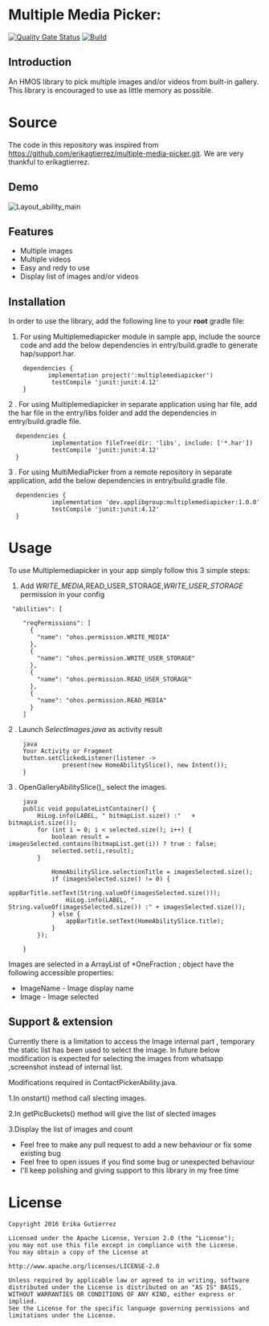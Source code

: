 # Multiple Media Picker:

[![Quality Gate Status](https://sonarcloud.io/api/project_badges/measure?project=applibgroup_multiple-media-picker&metric=alert_status)](https://sonarcloud.io/dashboard?id=applibgroup_multiple-media-picker)
[![Build](https://github.com/applibgroup/multiple-media-picker/actions/workflows/main.yml/badge.svg)](https://github.com/applibgroup/multiple-media-picker/actions/workflows/main.yml)
## Introduction

An HMOS library to pick multiple images and/or videos from built-in gallery. This library is encouraged to use as little memory as possible. 

# Source

The code in this repository was inspired from  https://github.com/erikagtierrez/multiple-media-picker.git. We are very thankful to erikagtierrez.

## Demo

![Layout_ability_main](Images/mediapicker.PNG)
&nbsp;&nbsp;&nbsp;&nbsp;&nbsp;&nbsp;&nbsp;&nbsp;&nbsp;&nbsp;&nbsp;&nbsp;&nbsp;&nbsp;&nbsp;&nbsp;


## Features

* Multiple images
* Multiple videos
* Easy and redy to use
* Display list of images and/or videos

## Installation

In order to use the library, add the following line to your **root** gradle file:

1. For using Multiplemediapicker module in sample app, include the source code and add the below dependencies in entry/build.gradle to generate hap/support.har.
```
	dependencies {
           implementation project(':multiplemediapicker')
            testCompile 'junit:junit:4.12'
	}
```

2 .  For using Multiplemediapicker in separate application using har file, add the har file in the entry/libs folder and add the dependencies in entry/build.gradle file.
  ```
  	dependencies {
              implementation fileTree(dir: 'libs', include: ['*.har'])
              testCompile 'junit:junit:4.12'
  	}
  
  ```

3 .  For using MultiMediaPicker from a remote repository in separate application, add the below dependencies in entry/build.gradle file.

  ```
  	dependencies {
              implementation 'dev.applibgroup:multiplemediapicker:1.0.0'
              testCompile 'junit:junit:4.12'
  	}
  ```


# Usage

To use Multiplemediapicker in your app simply follow this 3 simple steps:

1. Add _WRITE_MEDIA_,READ_USER_STORAGE,_WRITE_USER_STORAGE_ permission in your config

```
 "abilities": [

    "reqPermissions": [
      {
        "name": "ohos.permission.WRITE_MEDIA"
      },
      {
        "name": "ohos.permission.WRITE_USER_STORAGE"
      },
      {
        "name": "ohos.permission.READ_USER_STORAGE"
      },
      {
        "name": "ohos.permission.READ_MEDIA"
      }
    ]
```
2 . Launch _SelectImages.java_ as activity result

```
    java
    Your Activity or Fragment
    button.setClickedListener(listener ->
               present(new HomeAbilitySlice(), new Intent());
    }
```

3 . OpenGalleryAbilitySlice()_   select the images.

```
    java
    public void populateListContainer() {
        HiLog.info(LABEL, " bitmapList.size() :"   + bitmapList.size());
        for (int i = 0; i < selected.size(); i++) {
            boolean result = imagesSelected.contains(bitmapList.get(i)) ? true : false;
            selected.set(i,result);
        }
          
            HomeAbilitySlice.selectionTitle = imagesSelected.size();
            if (imagesSelected.size() != 0) {
                appBarTitle.setText(String.valueOf(imagesSelected.size()));
                HiLog.info(LABEL, " String.valueOf(imagesSelected.size()) :" + imagesSelected.size());
            } else {
                appBarTitle.setText(HomeAbilitySlice.title);
            }
        });

    }
```

Images are selected in a ArrayList of *OneFraction ; object have the following accessible properties:
 * ImageName - Image display name
 * Image - Image selected 

## Support & extension

Currently there is a limitation to access the Image internal part , temporary the static list has been used to select the image.
In future below modification is expected for selecting the images from whatsapp ,screenshot instead of internal list.

Modifications required in ContactPickerAbility.java. 

1.In onstart() method call slecting images.

2.In getPicBuckets() method will give the  list of slected images 

3.Display the list of images and count

- Feel free to make any pull request to add a new behaviour or fix some existing bug
- Feel free to open issues if you find some bug or unexpected behaviour
- I'll keep polishing and giving support to this library in my free time


# License

```
Copyright 2016 Erika Gutierrez

Licensed under the Apache License, Version 2.0 (the "License");
you may not use this file except in compliance with the License.
You may obtain a copy of the License at

http://www.apache.org/licenses/LICENSE-2.0

Unless required by applicable law or agreed to in writing, software
distributed under the License is distributed on an "AS IS" BASIS,
WITHOUT WARRANTIES OR CONDITIONS OF ANY KIND, either express or implied.
See the License for the specific language governing permissions and
limitations under the License. 
```
